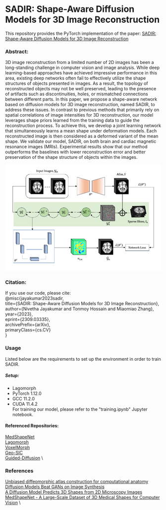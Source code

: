 # SADIR: Shape-Aware Diffusion Models for 3D Image Reconstruction
This repository provides the PyTorch implementation of the paper: [SADIR: Shape-Aware Diffusion Models for 3D Image Reconstruction](https://arxiv.org/abs/2309.03335)

### Abstract:
3D image reconstruction from a limited number of 2D images has been a long-standing challenge in computer vision and image analysis. While deep learning-based approaches have achieved impressive performance in this area, existing deep networks often fail to effectively utilize the shape structures of objects presented in images. As a result, the topology of reconstructed objects may not be well preserved, leading to the presence of artifacts such as discontinuities, holes, or mismatched connections between different parts. In this paper, we propose a shape-aware network based on diffusion models for 3D image reconstruction, named SADIR, to address these issues. In contrast to previous methods that primarily rely on spatial correlations of image intensities for 3D reconstruction, our model leverages shape priors learned from the training data to guide the reconstruction process. To achieve this, we develop a joint learning network that simultaneously learns a mean shape under deformation models. Each reconstructed image is then considered as a deformed variant of the mean shape. We validate our model, SADIR, on both brain and cardiac magnetic resonance images (MRIs). Experimental results show that our method outperforms the baselines with lower reconstruction error and better preservation of the shape structure of objects within the images.

![SADIR Network](network_architecture.png)

### Citation:
If you use our code, please cite: \
            @misc\{jayakumar2023sadir, \
                  title={SADIR: Shape-Aware Diffusion Models for 3D Image Reconstruction}, \
                  author={Nivetha Jayakumar and Tonmoy Hossain and Miaomiao Zhang},\
                  year={2023},\
                  eprint={2309.03335},\
                  archivePrefix={arXiv},\
                  primaryClass={cs.CV}\
            \}

### Usage
Listed below are the requirements to set up the environment in order to train SADIR.
##### Setup: 
- Lagomorph
- PyTorch 1.12.0
- GCC 11.2.0
- CUDA 11.4.2 \
For training our model, please refer to the "training.ipynb" Jupyter notebook.

#### Referenced Repositories:
[MedShapeNet](https://github.com/Jianningli/medshapenet-feedback) \
[Lagomorph](https://github.com/jacobhinkle/lagomorph) \
[VoxelMorph](https://github.com/voxelmorph/voxelmorph) \
[Geo-SIC](https://github.com/jw4hv/Geo-SIC) \
[Guided-Diffusion](https://github.com/openai/guided-diffusion) \

### References
[Unbiased diffeomorphic atlas construction for computational anatomy](https://pubmed.ncbi.nlm.nih.gov/15501084/) \
[Diffusion Models Beat GANs on Image Synthesis](https://arxiv.org/abs/2105.05233) \
[A Diffusion Model Predicts 3D Shapes from 2D Microscopy Images](https://arxiv.org/abs/2208.14125) \
[MedShapeNet - A Large-Scale Dataset of 3D Medical Shapes for Computer Vision](https://arxiv.org/pdf/2308.16139.pdf) \
